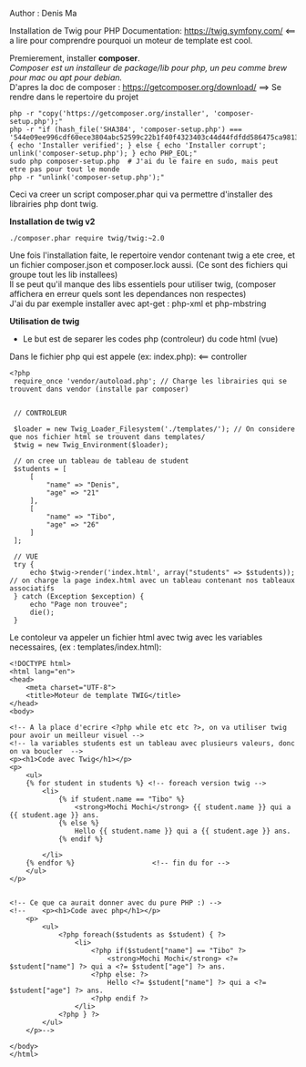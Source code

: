 Author : Denis Ma

Installation de Twig pour PHP
Documentation: https://twig.symfony.com/ <== a lire pour comprendre pourquoi un moteur de template est cool.

Premierement, installer **composer**.  
_Composer est un installeur de package/lib pour php, un peu comme brew pour mac ou apt pour debian._  
D'apres la doc de composer : https://getcomposer.org/download/ ==> Se rendre dans le repertoire du projet

    php -r "copy('https://getcomposer.org/installer', 'composer-setup.php');"
    php -r "if (hash_file('SHA384', 'composer-setup.php') === '544e09ee996cdf60ece3804abc52599c22b1f40f4323403c44d44fdfdd586475ca9813a858088ffbc1f233e9b180f061') { echo 'Installer verified'; } else { echo 'Installer corrupt'; unlink('composer-setup.php'); } echo PHP_EOL;"
    sudo php composer-setup.php  # J'ai du le faire en sudo, mais peut etre pas pour tout le monde
    php -r "unlink('composer-setup.php');"

Ceci va creer un script composer.phar qui va permettre d'installer des librairies php dont twig.

**Installation de twig v2**

    ./composer.phar require twig/twig:~2.0
    
Une fois l'installation faite, le repertoire vendor contenant twig a ete cree, et un fichier composer.json et composer.lock aussi. (Ce sont des fichiers qui groupe tout les lib installees)  
Il se peut qu'il manque des libs essentiels pour utiliser twig, (composer affichera en erreur quels sont les dependances non respectes)  
J'ai du par exemple installer avec apt-get : php-xml et php-mbstring


**Utilisation de twig**  
- Le but est de separer les codes php (controleur) du code html (vue)  

Dans le fichier php qui est appele (ex: index.php):   <== controller

    <?php
     require_once 'vendor/autoload.php'; // Charge les librairies qui se trouvent dans vendor (installe par composer)
     
     
     // CONTROLEUR
     
     $loader = new Twig_Loader_Filesystem('./templates/'); // On considere que nos fichier html se trouvent dans templates/
     $twig = new Twig_Environment($loader);
     
     // on cree un tableau de tableau de student
     $students = [
         [
             "name" => "Denis",
             "age" => "21"
         ],
         [
             "name" => "Tibo",
             "age" => "26"
         ]
     ];
     
     // VUE
     try {
         echo $twig->render('index.html', array("students" => $students)); // on charge la page index.html avec un tableau contenant nos tableaux associatifs
     } catch (Exception $exception) {
         echo "Page non trouvee";
         die();
     }
     
     
     
Le contoleur va appeler un fichier html avec twig avec les variables necessaires,  (ex : templates/index.html):  

    <!DOCTYPE html>
    <html lang="en">
    <head>
        <meta charset="UTF-8">
        <title>Moteur de template TWIG</title>
    </head>
    <body>

    <!-- A la place d'ecrire <?php while etc etc ?>, on va utiliser twig pour avoir un meilleur visuel -->
    <!-- la variables students est un tableau avec plusieurs valeurs, donc on va boucler  -->
    <p><h1>Code avec Twig</h1></p>
    <p>
        <ul>
        {% for student in students %} <!-- foreach version twig -->
            <li>
                {% if student.name == "Tibo" %}
                    <strong>Mochi Mochi</strong> {{ student.name }} qui a {{ student.age }} ans.
                {% else %}
                    Hello {{ student.name }} qui a {{ student.age }} ans.
                {% endif %}

            </li>
        {% endfor %}                   <!-- fin du for -->
        </ul>
    </p>


    <!-- Ce que ca aurait donner avec du pure PHP :) -->
    <!--	<p><h1>Code avec php</h1></p>
        <p>
            <ul>
                <?php foreach($students as $student) { ?>
                    <li>
                        <?php if($student["name"] == "Tibo" ?>
                            <strong>Mochi Mochi</strong> <?= $student["name"] ?> qui a <?= $student["age"] ?> ans.
                        <?php else: ?>
                            Hello <?= $student["name"] ?> qui a <?= $student["age"] ?> ans.
                        <?php endif ?>
                    </li>
                <?php } ?>
            </ul>
        </p>-->

    </body>
    </html>

